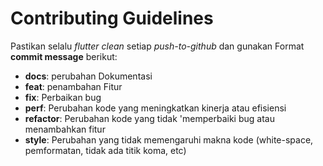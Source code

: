 # Contributing Guidelines

Pastikan selalu *flutter clean* setiap *push-to-github* dan gunakan Format **commit message** berikut:  
  
- **docs**: perubahan Dokumentasi  
- **feat**: penambahan Fitur
- **fix**: Perbaikan bug  
- **perf**: Perubahan kode yang meningkatkan kinerja atau efisiensi  
- **refactor**: Perubahan kode yang tidak 'memperbaiki bug atau menambahkan fitur  
- **style**: Perubahan yang tidak memengaruhi makna kode (white-space, pemformatan, tidak ada titik koma, etc)  
